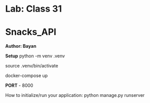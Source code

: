 
# Lab: Class 31
# Snacks_API
**Author: Bayan**

**Setup**
python -m venv .venv      

source .venv/bin/activate 

docker-compose up          


**PORT** - 8000


How to initialize/run your application:  python manage.py runserver 
